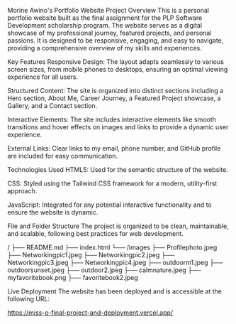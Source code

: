 Morine Awino's Portfolio Website
Project Overview
This is a personal portfolio website built as the final assignment for the PLP Software Development scholarship program. The website serves as a digital showcase of my professional journey, featured projects, and personal passions. It is designed to be responsive, engaging, and easy to navigate, providing a comprehensive overview of my skills and experiences.

Key Features
Responsive Design: The layout adapts seamlessly to various screen sizes, from mobile phones to desktops, ensuring an optimal viewing experience for all users.

Structured Content: The site is organized into distinct sections including a Hero section, About Me, Career Journey, a Featured Project showcase, a Gallery, and a Contact section.

Interactive Elements: The site includes interactive elements like smooth transitions and hover effects on images and links to provide a dynamic user experience.

External Links: Clear links to my email, phone number, and GitHub profile are included for easy communication.

Technologies Used
HTML5: Used for the semantic structure of the website.

CSS: Styled using the Tailwind CSS framework for a modern, utility-first approach.

JavaScript: Integrated for any potential interactive functionality and to ensure the website is dynamic.

File and Folder Structure
The project is organized to be clean, maintainable, and scalable, following best practices for web development.

/
├── README.md
├── index.html
└── /images
    ├── Profilephoto.jpeg
    ├── Networkingpic1.jpeg
    ├── Networkingpic2.jpeg
    ├── Networkingpic3.jpeg
    ├── Networkingpic4.jpeg
    ├── outdoorm1.jpeg
    ├── outdoorsunset.jpeg
    ├── outdoor2.jpeg
    ├── calmnature.jpeg
    ├── myfavoritebook.png
    ├── favoritebook2.jpeg

Live Deployment
The website has been deployed and is accessible at the following URL:

 https://miss-o-final-project-and-deployment.vercel.app/

 
